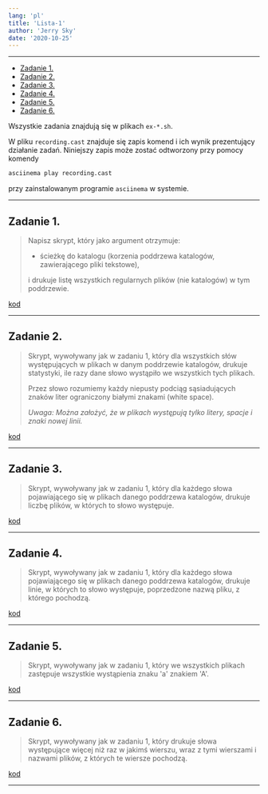 ```yaml
---
lang: 'pl'
title: 'Lista-1'
author: 'Jerry Sky'
date: '2020-10-25'
---
```


---

- [Zadanie 1.](#zadanie-1)
- [Zadanie 2.](#zadanie-2)
- [Zadanie 3.](#zadanie-3)
- [Zadanie 4.](#zadanie-4)
- [Zadanie 5.](#zadanie-5)
- [Zadanie 6.](#zadanie-6)

Wszystkie zadania znajdują się w plikach `ex-*.sh`.

W pliku `recording.cast` znajduje się zapis komend i ich wynik prezentujący działanie zadań. Niniejszy zapis może zostać odtworzony przy pomocy komendy
```bash
asciinema play recording.cast
```
przy zainstalowanym programie `asciinema` w systemie.

---

## Zadanie 1.

> Napisz skrypt, który jako argument otrzymuje:
> - ścieżkę do katalogu (korzenia poddrzewa katalogów, zawierającego pliki tekstowe),
>
> i drukuje listę wszystkich regularnych plików (nie katalogów) w tym poddrzewie.

[kod](ex-1.sh)

---

## Zadanie 2.

> Skrypt, wywoływany jak w zadaniu 1, który dla wszystkich słów występujących w plikach w danym poddrzewie katalogów, drukuje statystyki, ile razy dane słowo wystąpiło we wszystkich tych plikach.
>
> Przez słowo rozumiemy każdy niepusty podciąg sąsiadujących znaków liter ograniczony białymi znakami (white space).
>
> *Uwaga: Można założyć, że w plikach występują tylko litery, spacje i znaki nowej linii.*

[kod](ex-2.sh)

---

## Zadanie 3.

> Skrypt, wywoływany jak w zadaniu 1, który dla każdego słowa pojawiającego się w plikach danego poddrzewa katalogów, drukuje liczbę plików, w których to słowo występuje.

[kod](ex-3.sh)

---

## Zadanie 4.

> Skrypt, wywoływany jak w zadaniu 1, który dla każdego słowa pojawiającego się w plikach danego poddrzewa katalogów, drukuje linie, w których to słowo występuje, poprzedzone nazwą pliku, z którego pochodzą.

[kod](ex-4.sh)

---

## Zadanie 5.

> Skrypt, wywoływany jak w zadaniu 1, który we wszystkich plikach zastępuje wszystkie wystąpienia znaku 'a' znakiem 'A'.

[kod](ex-5.sh)

---

## Zadanie 6.

> Skrypt, wywoływany jak w zadaniu 1, który drukuje słowa występujące więcej niż raz w jakimś wierszu, wraz z tymi wierszami i nazwami plików, z których te wiersze pochodzą.

[kod](ex-6.sh)

---
